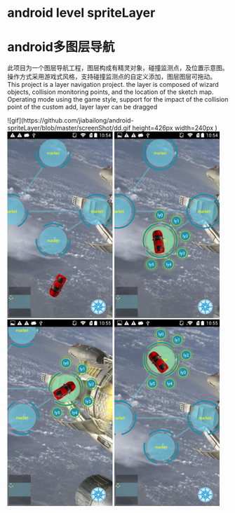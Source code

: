 # android level spriteLayer
<h1>android多图层导航</h1>
<p>
此项目为一个图层导航工程，图层构成有精灵对象，碰撞监测点，及位置示意图。操作方式采用游戏式风格，支持碰撞监测点的自定义添加，图层图层可拖动。
This project is a layer navigation project. the layer is composed of wizard objects, collision monitoring points, and the location of the sketch map. Operating mode using the game style, support for the impact of the collision point of the custom add, layer layer can be dragged</p>
![gif](https://github.com/jiabailong/android-spriteLayer/blob/master/screenShot/dd.gif height=426px width=240px )

<img src="/screenShot/Screenshot_2016-06-01-10-54-43.jpeg" alt="alt text" title="Title" height=426px width=240px />
<img src="/screenShot/Screenshot_2016-06-01-10-54-52.jpeg" alt="alt text" title="Title" height=426px width=240px />
<img src="/screenShot/Screenshot_2016-06-01-10-55-08.jpeg" alt="alt text" title="Title" height=426px width=240px />
<img src="/screenShot/Screenshot_2016-06-01-10-55-18.jpeg" alt="alt text" title="Title" height=426px width=240px />
